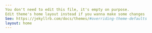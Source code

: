 ```yaml
---
You don't need to edit this file, it's empty on purpose.
Edit theme's home layout instead if you wanna make some changes
See: https://jekyllrb.com/docs/themes/#overriding-theme-defaults
layout: home
---
```

